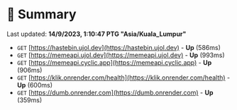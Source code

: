 # 📖 Summary
Last updated: **14/9/2023, 1:10:47 PTG "Asia/Kuala_Lumpur"**

- `GET` [https://hastebin.ujol.dev](https://hastebin.ujol.dev) - **Up** (586ms)
- `GET` [https://memeapi.ujol.dev](https://memeapi.ujol.dev) - **Up** (993ms)
- `GET` [https://memeapi.cyclic.app](https://memeapi.cyclic.app) - **Up** (906ms)
- `GET` [https://klik.onrender.com/health](https://klik.onrender.com/health) - **Up** (600ms)
- `GET` [https://dumb.onrender.com](https://dumb.onrender.com) - **Up** (359ms)
